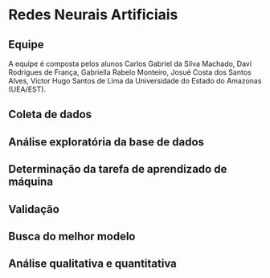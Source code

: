# Redes Neurais Artificiais

## Equipe

A equipe é composta pelos alunos Carlos Gabriel da Silva Machado, Davi Rodrigues de França, Gabriella Rabelo Monteiro, Josué Costa dos Santos Alves, Victor Hugo Santos de Lima da Universidade do Estado do Amazonas (UEA/EST).

## Coleta de dados

## Análise exploratória da base de dados

## Determinação da tarefa de aprendizado de máquina

## Validação

## Busca do melhor modelo

## Análise qualitativa e quantitativa
